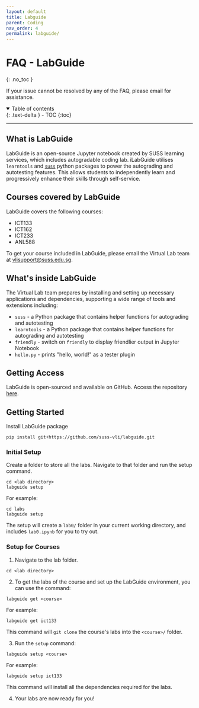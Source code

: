 ```yaml
---
layout: default
title: Labguide
parent: Coding
nav_order: 4
permalink: labguide/
---
```

# FAQ - LabGuide
{: .no_toc }

If your issue cannot be resolved by any of the FAQ, please email  for assistance.

<details open markdown="block">
  <summary>
    Table of contents
  </summary>
  {: .text-delta }
- TOC
{:toc}
</details>

---

## What is LabGuide
LabGuide is an open-source Jupyter notebook created by SUSS learning services, which includes autogradable coding lab.  iLabGuide utilises `learntools` and [`suss`](https://github.com/suss-vli/suss) python packages to power the autograding and autotesting features. This allows students to independently learn and progressively enhance their skills through self-service. 

## Courses covered by LabGuide
LabGuide covers the following courses:
- ICT133
- ICT162
- ICT233
- ANL588

To get your course included in LabGuide, please email the Virtual Lab team at <vlisupport@suss.edu.sg>.

## What's inside LabGuide
The Virtual Lab team prepares by installing and setting up necessary applications and dependencies, supporting a wide range of tools and extensions including:

- `suss` - a Python package that contains helper functions for autograding and autotesting
- `learntools` - a Python package that contains helper functions for autograding and autotesting
- `friendly` - switch on `friendly` to display friendlier output in Jupyter Notebook
- `hello.py` - prints "hello, world!" as a tester plugin 

## Getting Access
LabGuide is open-sourced and available on GitHub. Access the repository [here](https://github.com/suss-vli/LabGuide).

## Getting Started
Install LabGuide package
```
pip install git+https://github.com/suss-vli/labguide.git
```

### Initial Setup

Create a folder to store all the labs. Navigate to that folder and run the setup command.
```
cd <lab directory>
labguide setup
```
For example:
```
cd labs 
labguide setup
```

The setup will create a `lab0/` folder in your current working directory, and includes `lab0.ipynb` for you to try out.

### Setup for Courses

1. Navigate to the lab folder.

 
```
cd <lab directory>
```

2. To get the labs of the course and set up the LabGuide environment, you can use the command:

 
```
labguide get <course>
```
For example:
```
labguide get ict133
```
This command will `git clone` the course's labs into the `<course>/` folder.

3. Run the `setup` command:

 
```
labguide setup <course>
```
For example:
```
labguide setup ict133
```
This command will install all the dependencies required for the labs.

4. Your labs are now ready for you!